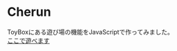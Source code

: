 # Cherun
ToyBoxにある遊び場の機能をJavaScriptで作ってみました。<br>
[ここで遊べます](https://evesinterpretation.github.io/cherun/)
